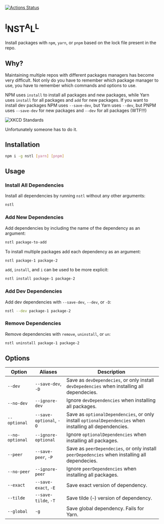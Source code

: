 [![Actions Status](https://github.com/UziTech/nstl/workflows/tests/badge.svg)](https://github.com/UziTech/nstl/actions)

# <sup>I</sup>NST<sup>A</sup>L<sup>L</sup>

Install packages with `npm`, `yarn`, or `pnpm` based on the lock file present in the repo.

## Why?

Maintaining multiple repos with different packages managers has become very difficult. Not only do you have to remember which package manager to use, you have to remember which commands and options to use.

NPM uses `install` to install all packages and new packages, while Yarn uses `install` for all packages and `add` for new packages. If you want to install dev packages NPM uses `--save-dev`, but Yarn uses `--dev`, but PNPM uses `--save-dev` for new packages and `--dev` for all packages (WTF!!!)

![XKCD Standards](https://imgs.xkcd.com/comics/standards.png)

Unfortunately someone has to do it.

## Installation

```sh
npm i -g nstl [yarn] [pnpm]
```
## Usage

### Install All Dependencies

Install all dependencies by running `nstl` without any other arguments:

```sh
nstl
```

### Add New Dependencies

Add dependencies by including the name of the dependency as an argument:

```sh
nstl package-to-add
```

To install multiple packages add each dependency as an argument:

```sh
nstl package-1 package-2
```

`add`, `install`, and `i` can be used to be more explicit:

```sh
nstl install package-1 package-2
```

### Add Dev Dependencies

Add dev dependencies with `--save-dev`, `--dev`, or `-D`:

```sh
nstl --dev package-1 package-2
```
### Remove Dependencies

Remove dependencies with `remove`, `uninstall`, or `un`:

```sh
nstl uninstall package-1 package-2
```

## Options

| Option | Aliases | Description |
|--------|---------|-------------|
| `--dev`  | `--save-dev`, `-D` | Save as `devDependecies`, or only install `devDepedencies` when installing all dependecies. |
| `--no-dev` | `--ignore-dev` | Ignore `devDependencies` when installing all packages. |
| `--optional` | `--save-optional`, `-O` | Save as `optionalDependencies`, or only install `optionalDependencies` when installing all dependencies. |
| `--no-optional` | `--ignore-optional` | Ignore `optionalDependencies` when installing all packages. |
| `--peer`  | `--save-peer`, `-P` | Save as `peerDependecies`, or only install `peerDepedencies` when installing all dependecies. |
| `--no-peer` | `--ignore-peer` | Ignore `peerDependencies` when installing all packages. |
| `--exact` | `--save-exact`, `-E` | Save exact version of dependency. |
| `--tilde` | `--save-tilde`, `-T` | Save tilde (`~`) version of dependency. |
| `--global` | `-g` | Save global dependency. Fails for Yarn. |